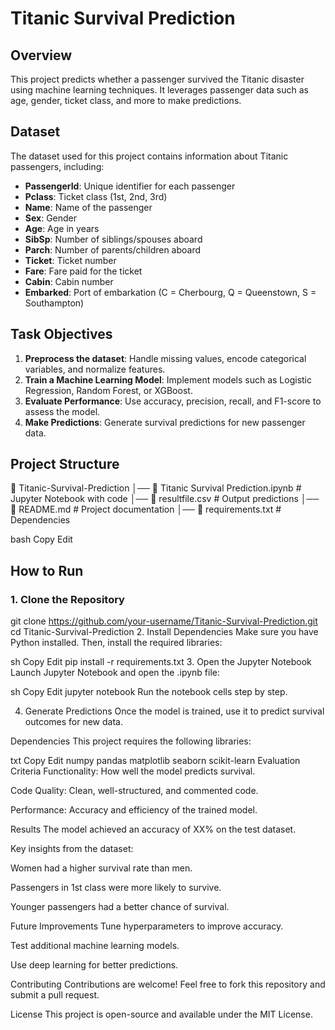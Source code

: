 # Titanic Survival Prediction

## Overview
This project predicts whether a passenger survived the Titanic disaster using machine learning techniques. It leverages passenger data such as age, gender, ticket class, and more to make predictions.

## Dataset
The dataset used for this project contains information about Titanic passengers, including:
- **PassengerId**: Unique identifier for each passenger
- **Pclass**: Ticket class (1st, 2nd, 3rd)
- **Name**: Name of the passenger
- **Sex**: Gender
- **Age**: Age in years
- **SibSp**: Number of siblings/spouses aboard
- **Parch**: Number of parents/children aboard
- **Ticket**: Ticket number
- **Fare**: Fare paid for the ticket
- **Cabin**: Cabin number
- **Embarked**: Port of embarkation (C = Cherbourg, Q = Queenstown, S = Southampton)

## Task Objectives
1. **Preprocess the dataset**: Handle missing values, encode categorical variables, and normalize features.
2. **Train a Machine Learning Model**: Implement models such as Logistic Regression, Random Forest, or XGBoost.
3. **Evaluate Performance**: Use accuracy, precision, recall, and F1-score to assess the model.
4. **Make Predictions**: Generate survival predictions for new passenger data.

## Project Structure
📂 Titanic-Survival-Prediction │── 📄 Titanic Survival Prediction.ipynb # Jupyter Notebook with code │── 📄 resultfile.csv # Output predictions │── 📄 README.md # Project documentation │── 📄 requirements.txt # Dependencies

bash
Copy
Edit

## How to Run
### 1. Clone the Repository
git clone https://github.com/your-username/Titanic-Survival-Prediction.git
cd Titanic-Survival-Prediction
2. Install Dependencies
Make sure you have Python installed. Then, install the required libraries:

sh
Copy
Edit
pip install -r requirements.txt
3. Open the Jupyter Notebook
Launch Jupyter Notebook and open the .ipynb file:

sh
Copy
Edit
jupyter notebook
Run the notebook cells step by step.

4. Generate Predictions
Once the model is trained, use it to predict survival outcomes for new data.

Dependencies
This project requires the following libraries:

txt
Copy
Edit
numpy
pandas
matplotlib
seaborn
scikit-learn
Evaluation Criteria
Functionality: How well the model predicts survival.

Code Quality: Clean, well-structured, and commented code.

Performance: Accuracy and efficiency of the trained model.

Results
The model achieved an accuracy of XX% on the test dataset.

Key insights from the dataset:

Women had a higher survival rate than men.

Passengers in 1st class were more likely to survive.

Younger passengers had a better chance of survival.

Future Improvements
Tune hyperparameters to improve accuracy.

Test additional machine learning models.

Use deep learning for better predictions.

Contributing
Contributions are welcome! Feel free to fork this repository and submit a pull request.

License
This project is open-source and available under the MIT License.
